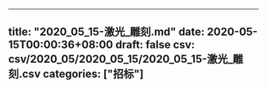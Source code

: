 
---
title: "2020_05_15-激光_雕刻.md"
date: 2020-05-15T00:00:36+08:00
draft: false
csv: csv/2020_05/2020_05_15/2020_05_15-激光_雕刻.csv
categories: ["招标"]
---
